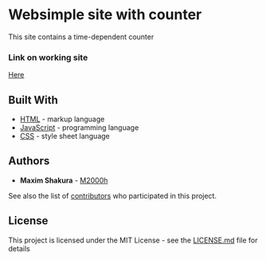 # Websimple site with counter

This site contains a time-dependent counter

### Link on working site

[Here](http://217.23.139.199/USdebt)

## Built With

* [HTML](https://w3c.github.io/html/) - markup language
* [JavaScript](https://www.javascript.com/) - programming language
* [CSS](https://www.w3.org/Style/CSS/) - style sheet language

## Authors

* **Maxim Shakura** - [M2000h](https://github.com/M2000h)

See also the list of [contributors](https://github.com/your/project/contributors) who participated in this project.

## License

This project is licensed under the MIT License - see the [LICENSE.md](https://opensource.org/licenses/MIT) file for details
